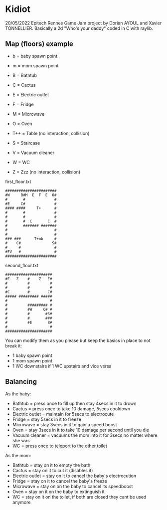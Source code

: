 # Kidiot

20/05/2022 Epitech Rennes Game Jam project by Dorian AYOUL and Xavier TONNELLIER.
Basically a 2d "Who's your daddy" coded in C with raylib.

## Map (floors) example

- b = baby spawn point
- m = mom spawn point

- B = Bathtub
- C = Cactus
- E = Electric outlet
- F = Fridge
- M = Microwave
- O = Oven
- T++ = Table (no interaction, collision)
- S = Staircase
- V = Vacuum cleaner
- W = WC
- Z = Zzz (no interaction, collision)

first_floor.txt
```
#######################
#W     B#M  E  F  E  O#
#       #             #
#E     C#             #
#### ####     T+      #
#       #             #
#       #             #
#       #  C       C  #
#       ####### #######
#                     #
#                     #
### ###      T+mb     #
#    C#              S#
#     #               #
#EV   #               #
#######################
```

second_floor.txt
```
#####################
#E   Z    #    Z   E#
#         #         #
#         #         #
#C        #        C#
##### ######### #####
#                   #
#         ######### #
#         #W     C# #
#         #       #S#
#         #       ###
#         #E       B#
#                   #
#####################
```

You can modify them as you please but keep the basics in place to not break it:
- 1 baby spawn point
- 1 mom spawn point
- 1 WC downstairs if 1 WC upstairs and vice versa

## Balancing

As the baby:
- Bathtub = press once to fill up then stay 4secs in it to drown
- Cactus = press once to take 10 damage, 5secs cooldown
- Electric outlet = maintain for 5secs to electrocute
- Fridge = stay 5secs in it to freeze
- Microwave = stay 3secs in it to gain a speed boost
- Oven = stay 3secs in it to take 10 damage per second until you die
- Vacuum cleaner = vacuums the mom into it for 3secs no matter where she was
- WC = press once to teleport to the other toilet

As the mom:
- Bathtub = stay on it to empty the bath
- Cactus = stay on it to cut it (disables it)
- Electric outlet = stay on it to cancel the baby's electrocution
- Fridge = stay on it to cancel the baby's freeze
- Microwave = stay on on the baby to cancel its speedboost
- Oven = stay on it on the baby to extinguish it
- WC = stay on it on the toilet, if both are closed they cant be used anymore